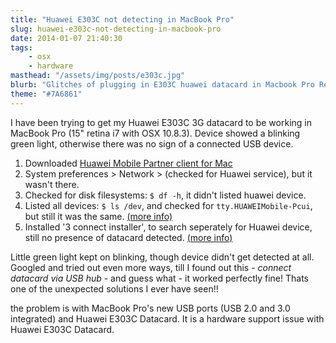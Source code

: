 ```yaml
---
title: "Huawei E303C not detecting in MacBook Pro"
slug: huawei-e303c-not-detecting-in-macbook-pro
date: 2014-01-07 21:40:30
tags:
    - osx
    - hardware
masthead: "/assets/img/posts/e303c.jpg"
blurb: "Glitches of plugging in E303C huawei datacard in Macbook Pro Retina laptop"
theme: "#7A6861"
---
```


I have been trying to get my Huawei E303C 3G datacard to be working in MacBook Pro (15" retina i7 with OSX 10.8.3). Device showed a blinking green light, otherwise there was no sign of a connected USB device.

1. Downloaded <a target="_blank" href="http://consumer.huawei.com/en/support/downloads/index.htm?id=5221&name=E303Cs">Huawei Mobile Partner client for Mac</a>
2. System preferences > Network > (checked for Huawei service), but it wasn't there.
3. Checked for disk filesystems: `$ df -h`, it didn't listed huawei device.
4. Listed all devices: `$ ls /dev`, and checked for `tty.HUAWEIMobile-Pcui`, but still it was the same. <a target="_blank" href="http://superuser.com/questions/624838/how-can-huawei-e3276-usb-modem-work-on-mac-os-x-10-8-4#answer-633762">(more info)</a>
5. Installed '3 connect installer', to search seperately for Huawei device, still no presence of datacard detected. <a target="_blank" href="http://pasamio.com/2011/07/22/getting-your-huawei-modem-working-with-mac-os-x-lion/">(more info)</a>

Little green light kept on blinking, though device didn't get detected at all. Googled and tried out even more ways, till I found out this - *connect datacard via USB hub* - and guess what - it worked perfectly fine! Thats one of the unexpected solutions I ever have seen!!

the problem is with MacBook Pro's new USB ports (USB 2.0 and 3.0 integrated) and Huawei E303C Datacard.
It is a hardware support issue with Huawei E303C Datacard.
